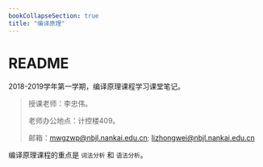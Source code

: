 ```yaml
---
bookCollapseSection: true
title: "编译原理"
---
```


# README

2018-2019学年第一学期，编译原理课程学习课堂笔记。

> 授课老师：李忠伟。
>
> 老师办公地点：计控楼409。
>
> 邮箱：mwgzwp@nbjl.nankai.edu.cn; lizhongwei@nbjl.nankai.edu.cn



编译原理课程的重点是 `词法分析` 和 `语法分析`。